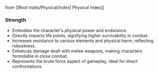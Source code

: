 from [[Root traits/Physical/Index| Physical Index]]
### Strength
- Embodies the character's physical power and endurance.
- Directly impacts life points, signifying higher survivability in combat.
- Increases resistance to various elements and physical harm, reflecting robustness.
- Enhances damage dealt with melee weapons, making characters formidable in close combat.
- Represents the brute force aspect of gameplay, ideal for direct confrontations.
